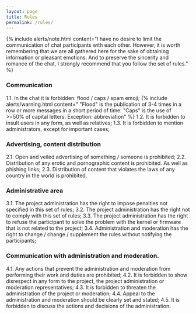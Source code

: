 ```yaml
---
layout: page
title: Rules
permalink: /rules/
---
```



{% include alerts/note.html content="I have no desire to limit the communication of chat participants with each other.
However, it is worth remembering that we are all gathered here for the sake of obtaining information or pleasant emotions.
And to preserve the sincerity and romance of the chat, I strongly recommend that you follow the set of rules." %}

### Communication
1.1.  In the chat it is forbidden: flood / caps / spam emoji;
{% include alerts/warning.html content="  "Flood" is the publication of 3-4 times in a row or more messages in a short period of time.
 "Caps" is the use of >=50% of capital letters.  Exception: abbreviation" %} 
1.2.  It is forbidden to insult users in any form, as well as relatives;
1.3.  It is forbidden to mention administrators, except for important cases;
 
### Advertising, content distribution
2.1.  Open and veiled advertising of something / someone is prohibited;
2.2.  Distribution of any erotic and pornographic content is prohibited.  As well as phishing links;
2.3.  Distribution of content that violates the laws of any country in the world is prohibited.

### Administrative area
3.1.  The project administration has the right to impose penalties not specified in this set of rules;
3.2.  The project administration has the right not to comply with this set of rules;
3.3.  The project administration has the right to refuse the participant to solve the problem with the kernel or firmware that is not related to the project;
3.4.  Administration and moderation has the right to change / change / supplement the rules without notifying the participants;

### Communication with administration and moderation.
4.1.  Any actions that prevent the administration and moderation from performing their work and duties are prohibited;
4.2.  It is forbidden to show disrespect in any form to the project, the project administration or moderation representatives;
4.3.  It is forbidden to threaten the administration of the project or moderation;
4.4.  Appeal to the administration and moderation should be clearly set and stated;
4.5.  It is forbidden to discuss the actions and decisions of the administration.